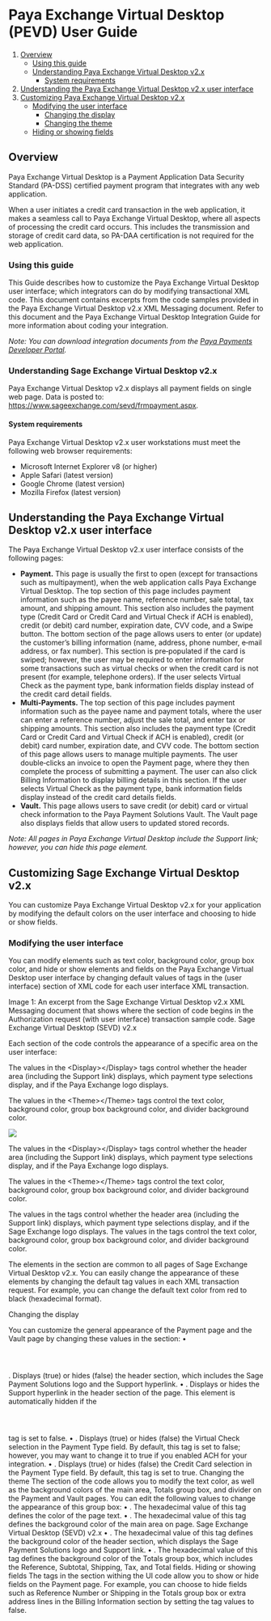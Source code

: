 # Paya Exchange Virtual Desktop (PEVD) User Guide

1. [Overview]()
    - [Using this guide]()
    - [Understanding Paya Exchange Virtual Desktop v2.x]()
      - [System requirements]()
3. [Understanding the Paya Exchange Virtual Desktop v2.x user interface]()
4. [Customizing Paya Exchange Virtual Desktop v2.x]()
    - [Modifying the user interface]()
      - [Changing the display]()
      - [Changing the theme]()
    - [Hiding or showing fields]()


## Overview

Paya Exchange Virtual Desktop is a Payment Application Data Security Standard (PA-DSS) certified payment program that integrates with any web application.

When a user initiates a credit card transaction in the web application, it makes a seamless call to Paya Exchange Virtual Desktop, where all aspects of processing the credit card occurs. This includes the transmission and storage of credit card data, so PA-DAA certification is not required for the web application. 

### Using this guide 

This Guide describes how to customize the Paya Exchange Virtual Desktop user interface; which integrators can do by modifying transactional XML code. This document contains excerpts from the code samples provided in the Paya Exchange Virtual Desktop v2.x XML Messaging document. Refer to this document and the Paya Exchange Virtual Desktop Integration Guide for more information about coding your integration. 

*Note: You can download integration documents from the [Paya Payments Developer Portal](https://developer.sagepayments.com/).*

### Understanding Sage Exchange Virtual Desktop v2.x 
Paya Exchange Virtual Desktop v2.x displays all payment fields on single web page. Data is posted to: https://www.sageexchange.com/sevd/frmpayment.aspx. 

#### System requirements 

Paya Exchange Virtual Desktop v2.x user workstations must meet the following web browser requirements: 

-	Microsoft Internet Explorer v8 (or higher) 
-	Apple Safari (latest version) 
-	Google Chrome (latest version) 
-	Mozilla Firefox (latest version)


## Understanding the Paya Exchange Virtual Desktop v2.x user interface 

The Paya Exchange Virtual Desktop v2.x user interface consists of the following pages: 
-	**Payment.** This page is usually the first to open (except for transactions such as multipayment), when the web application calls Paya Exchange Virtual Desktop. The top section of this page includes payment information such as the payee name, reference number, sale total, tax amount, and shipping amount. This section also includes the payment type (Credit Card or Credit Card and Virtual Check if ACH is enabled), credit (or debit) card number, expiration date, CVV code, and a Swipe button. 
The bottom section of the page allows users to enter (or update) the customer’s billing information (name, address, phone number, e‐mail address, or fax number). This section is pre‐populated if the card is swiped; however, the user may be required to enter information for some transactions such as virtual checks or when the credit card is not present (for example, telephone orders). 
If the user selects Virtual Check as the payment type, bank information fields display instead of the credit card detail fields. 
-	**Multi‐Payments.** The top section of this page includes payment information such as the payee name and payment totals, where the user can enter a reference number, adjust the sale total, and enter tax or shipping amounts. This section also includes the payment type (Credit Card or Credit Card and Virtual Check if ACH is enabled), credit (or debit) card number, expiration date, and CVV code. 
The bottom section of this page allows users to manage multiple payments. The user double‐clicks an invoice to open the Payment page, where they then complete the process of submitting a payment. The user can also click Billing Information to display billing details in this section. 
If the user selects Virtual Check as the payment type, bank information fields display instead of the credit card details fields. 
-	**Vault.** This page allows users to save credit (or debit) card or virtual check information to the Paya Payment Solutions Vault. The Vault page also displays fields that allow users to updated stored records. 

*Note: All pages in Paya Exchange Virtual Desktop include the Support link; however, you can hide this page element.*


## Customizing Sage Exchange Virtual Desktop v2.x 
You can customize Paya Exchange Virtual Desktop v2.x for your application by modifying the default colors on the user interface and choosing to hide or show fields. 

### Modifying the user interface 
You can modify elements such as text color, background color, group box color, and hide or show elements and fields on the Paya Exchange Virtual Desktop user interface by changing default values of tags in the <UI> (user interface) section of XML code for each user interface XML transaction. 
  
Image 1: An excerpt from the Sage Exchange Virtual Desktop v2.x XML Messaging document that shows where the <UI> section of code begins in the Authorization request (with user interface) transaction sample code. 
Sage Exchange Virtual Desktop (SEVD) v2.x
  
Each section of the <UI> code controls the appearance of a specific area on the user interface: 

The values in the &lt;Display&gt;&lt;/Display&gt; tags control whether the header area (including the Support link) displays, which payment type selections display, and if the Paya Exchange logo displays.

The values in the &lt;Theme&gt;&lt;/Theme&gt; tags control the text color, background color, group box background color, and divider background color. 
    
<img valign="right" src="https://user-images.githubusercontent.com/6975101/182418595-f6809eee-4903-45d0-93d5-2b68f698a3b8.jpg" /> 
    
The values in the &lt;Display&gt;&lt;/Display&gt; tags control whether the header area (including the Support link) displays, which payment type selections display, and if the Paya Exchange logo displays.

The values in the &lt;Theme&gt;&lt;/Theme&gt; tags control the text color, background color, group box background color, and divider background color. 

  
The values in the <Display></Display> tags control whether the header area (including the Support link) displays, which payment type selections display, and if the Sage Exchange logo displays. 
The values in the <Theme></Theme> tags control the text color, background color, group box background color, and divider background color.  
 
The elements in the <UI></UI> section are common to all pages of Sage Exchange Virtual Desktop v2.x. You can easily change the appearance of these elements by changing the default tag values in each XML transaction request. For example, you can change the default text color from red to black (hexadecimal format). 
    
Changing the display 
    
You can customize the general appearance of the Payment page and the Vault page by changing these values in the <Display></Display> section: 
•	<Header></Header>. Displays (true) or hides (false) the header section, which includes the Sage Payment Solutions logo and the Support hyperlink. 
•	<SupportLink></SupportLink>. Displays or hides the Support hyperlink in the header section of the page. This element is automatically hidden if the <Header></Header> tag is set to false. 
•	<CheckPayment></CheckPayment>. Displays (true) or hides (false) the Virtual Check selection in the Payment Type field. By default, this tag is set to false; however, you may want to change it to true if you enabled ACH for your integration. 
•	<CardPayment></CardPayment>. Displays (true) or hides (false) the Credit Card selection in the Payment Type field. By default, this tag is set to true. 
Changing the theme 
The <Theme></Theme> section of the code allows you to modify the text color, as well as the background colors of the main area, Totals group box, and divider on the Payment and Vault pages. You can edit the following values to change the appearance of this group box: 
•	<MainFontColor></MainFontColor>. The hexadecimal value of this tag defines the color of the page text. 
•	<MainBackColor></MainBackColor>. The hexadecimal value of this tag defines the background color of the main area on page. 
Sage Exchange Virtual Desktop (SEVD) v2.x
•	<HeaderBackColor></HeaderBackColor>. The hexadecimal value of this tag defines the background color of the header section, which displays the Sage Payment Solutions logo and Support link. 
•	<TotalsBoxBackColor></TotalsBoxBackColor>. The hexadecimal value of this tag defines the background color of the Totals group box, which includes the Reference, Subtotal, Shipping, Tax, and Total fields. 
Hiding or showing fields 
The tags in the <SinglePayment></SinglePayment> section withing the UI code allow you to show or hide fields on the Payment page. For example, you can choose to hide fields such as Reference Number or Shipping in the Totals group box or extra address lines in the Billing Information section by setting the tag values to false. 


